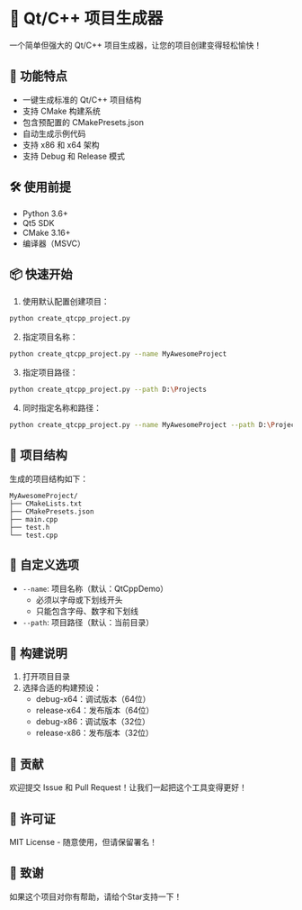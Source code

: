 # 🚀 Qt/C++ 项目生成器

一个简单但强大的 Qt/C++ 项目生成器，让您的项目创建变得轻松愉快！

## 🎯 功能特点

- 一键生成标准的 Qt/C++ 项目结构
- 支持 CMake 构建系统
- 包含预配置的 CMakePresets.json
- 自动生成示例代码
- 支持 x86 和 x64 架构
- 支持 Debug 和 Release 模式

## 🛠️ 使用前提

- Python 3.6+
- Qt5 SDK
- CMake 3.16+
- 编译器（MSVC）

## 📦 快速开始

1. 使用默认配置创建项目：
```bash
python create_qtcpp_project.py
```

2. 指定项目名称：
```bash
python create_qtcpp_project.py --name MyAwesomeProject
```

3. 指定项目路径：
```bash
python create_qtcpp_project.py --path D:\Projects
```

4. 同时指定名称和路径：
```bash
python create_qtcpp_project.py --name MyAwesomeProject --path D:\Projects 
```


## 📁 项目结构

生成的项目结构如下：

```
MyAwesomeProject/
├── CMakeLists.txt
├── CMakePresets.json
├── main.cpp
├── test.h
└── test.cpp
```

## 🎨 自定义选项

- `--name`: 项目名称（默认：QtCppDemo）
  - 必须以字母或下划线开头
  - 只能包含字母、数字和下划线
- `--path`: 项目路径（默认：当前目录）

## 🚗 构建说明

1. 打开项目目录
2. 选择合适的构建预设：
   - debug-x64：调试版本（64位）
   - release-x64：发布版本（64位）
   - debug-x86：调试版本（32位）
   - release-x86：发布版本（32位）


## 🤝 贡献

欢迎提交 Issue 和 Pull Request！让我们一起把这个工具变得更好！

## 📝 许可证

MIT License - 随意使用，但请保留署名！

## 🧡 致谢

如果这个项目对你有帮助，请给个Star支持一下！
